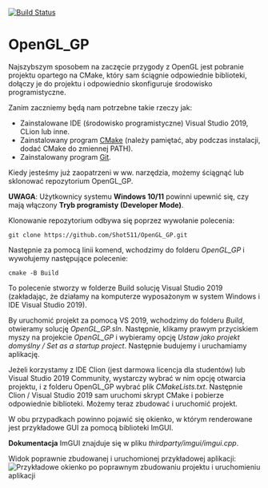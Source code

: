 [![Build Status](https://github.com/Shot511/OpenGL_GP/actions/workflows/cpp_cmake.yml/badge.svg)](https://github.com/Shot511/OpenGL_GP/actions)

# OpenGL_GP

Najszybszym sposobem na zaczęcie przygody z OpenGL jest pobranie projektu opartego na CMake, który sam ściągnie odpowiednie biblioteki, dołączy je do projektu i odpowiednio skonfiguruje środowisko programistyczne. 

Zanim zaczniemy będą nam potrzebne takie rzeczy jak:

* Zainstalowane IDE (środowisko programistyczne) Visual Studio 2019, CLion lub inne.
* Zainstalowany program [CMake](https://cmake.org/download/) (należy pamiętać, aby podczas instalacji, dodać CMake do zmiennej PATH).
* Zainstalowany program [Git](https://git-scm.com/downloads).

Kiedy jesteśmy już zaopatrzeni w ww. narzędzia, możemy ściągnąć lub sklonować repozytorium OpenGL_GP.

**UWAGA**: Użytkownicy systemu **Windows 10/11** powinni upewnić się, czy mają włączony **Tryb programisty (Developer Mode)**.

Klonowanie repozytorium odbywa się poprzez wywołanie polecenia:
```
git clone https://github.com/Shot511/OpenGL_GP.git
```

Następnie za pomocą linii komend, wchodzimy do folderu _OpenGL\_GP_ i wywołujemy następujące polecenie:
```
cmake -B Build
```

To polecenie stworzy w folderze Build solucję Visual Studio 2019 (zakładając, że działamy na komputerze wyposażonym w system Windows i IDE Visual Studio 2019).

By uruchomić projekt za pomocą VS 2019, wchodzimy do folderu _Build_, otwieramy solucję _OpenGL\_GP.sln_. Następnie, klikamy prawym przyciskiem myszy na projekcie _OpenGL\_GP_ i wybieramy opcję _Ustaw jako projekt domyślny / Set as a startup project_. Następnie budujemy i uruchamiamy aplikację.

Jeżeli korzystamy z IDE Clion (jest darmowa licencja dla studentów) lub Visual Studio 2019 Community, wystarczy wybrać w nim opcję otwarcia projektu, i z folderu OpenGL_GP wybrać plik _CMakeLists.txt_. Następnie Clion / Visual Studio 2019 sam uruchomi skrypt CMake i pobierze odpowiednie biblioteki. Możemy teraz zbudować i uruchomić projekt.

W obu przypadkach powinno pojawić się okienko, w którym renderowane jest przykładowe GUI za pomocą biblioteki ImGUI. 

__Dokumentacja__ ImGUI znajduje się w pliku _thirdparty/imgui/imgui.cpp_.

Widok poprawnie zbudowanej i uruchomionej przykładowej aplikacji:
![Przykładowe okienko po poprawnym zbudowaniu projektu i uruchomieniu aplikacji](example.png)
